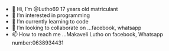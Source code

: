 - 👋 Hi, I’m @Lutho69 17 years old matriculant
- 👀 I’m interested in programming
- 🌱 I’m currently learning to code
- 💞️ I’m looking to collaborate on ...facebook, whatsapp
- 📫 How to reach me ...Makaveli Lutho on facebook, Whatsapp number:0638934431

<!---
Lutho69/Lutho69 is a ✨ special ✨ repository because its `README.md` (this file) appears on your GitHub profile.
You can click the Preview link to take a look at your changes.
--->
